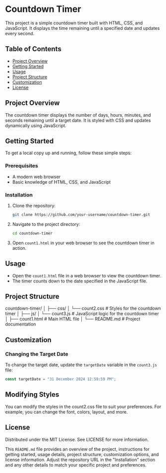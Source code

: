 # Countdown Timer

This project is a simple countdown timer built with HTML, CSS, and JavaScript. It displays the time remaining until a specified date and updates every second.

## Table of Contents
- [Project Overview](#project-overview)
- [Getting Started](#getting-started)
- [Usage](#usage)
- [Project Structure](#project-structure)
- [Customization](#customization)
- [License](#license)

## Project Overview
The countdown timer displays the number of days, hours, minutes, and seconds remaining until a target date. It is styled with CSS and updates dynamically using JavaScript.

## Getting Started
To get a local copy up and running, follow these simple steps:

### Prerequisites
- A modern web browser
- Basic knowledge of HTML, CSS, and JavaScript

### Installation
1. Clone the repository:
    ```sh
    git clone https://github.com/your-username/countdown-timer.git
    ```

2. Navigate to the project directory:
    ```sh
    cd countdown-timer
    ```

3. Open `count1.html` in your web browser to see the countdown timer in action.

## Usage
- Open the `count1.html` file in a web browser to view the countdown timer.
- The timer counts down to the date specified in the JavaScript file.

## Project Structure
countdown-timer/
│
├── css/
│ └── count2.css # Styles for the countdown timer
│
├── js/
│ └── count3.js # JavaScript logic for the countdown timer
│
├── count1.html # Main HTML file
│
└── README.md # Project documentation


## Customization
### Changing the Target Date
To change the target date, update the `targetDate` variable in the `count3.js` file:
```javascript
const targetDate = "31 December 2024 12:59:59 PM";
```

## Modifying Styles
You can modify the styles in the count2.css file to suit your preferences. For example, you can change the font, colors, layout, and more.

## License
Distributed under the MIT License. See LICENSE for more information.

This `README.md` file provides an overview of the project, instructions for getting started, usage details, project structure, customization options, and license information. Adjust the repository URL in the "Installation" section and any other details to match your specific project and preferences.


